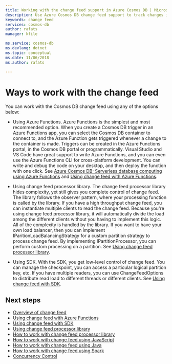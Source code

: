 ```yaml
---
title: Working with the change feed support in Azure Cosmos DB | Microsoft Docs
description: Use Azure Cosmos DB change feed support to track changes in documents and perform event-based processing like triggers and keeping caches and analytics systems up-to-date. 
keywords: change feed
services: cosmos-db
author: rafats
manager: kfile

ms.service: cosmos-db
ms.devlang: dotnet
ms.topic: conceptual
ms.date: 11/06/2018
ms.author: rafats

---
```

# Ways to work with the change feed

You can work with the Cosmos DB change feed using any of the options below:

* Using Azure Functions. Azure Functions is the simplest and most recommended option. When you create a Cosmos DB trigger in an Azure Functions app, you can select the Cosmos DB container to connect to, and the Azure Function gets triggered whenever a change to the container is made. Triggers can be created in the Azure Functions portal, in the Cosmos DB portal or programmatically. Visual Studio and VS Code have great support to write Azure Functions, and you can even use the Azure Functions CLI for cross-platform development. You can write and debug the code on your desktop, and then deploy the function with one click. See [Azure Cosmos DB: Serverless database computing using Azure Functions](serverless-computing-database.md) and [Using change feed with Azure Functions](TBD).

* Using change feed processor library. The change feed processor library hides complexity, yet still gives you complete control of change feed. The library follows the observer pattern, where your processing function is called by the library. If you have a high throughput change feed, you can instantiate multiple clients to read the change feed. Because you're using change feed processor library, it will automatically divide the load among the different clients without you having to implement this logic. All of the complexity is handled by the library. If you want to have your own load balancer, then you can implement IParitionLoadBalancingStrategy for a custom partition strategy to process change feed. By implementing IPartitionProcessor, you can perform custom processing on a partition. See [Using change feed processor library](change-feed-processor.md).

* Using SDK. With the SDK, you get low-level control of change feed. You can manage the checkpoint, you can access a particular logical partition key, etc. If you have multiple readers, you can use ChangeFeedOptions to distribute read load to different threads or different clients. See [Using change feed with SDK](TBD).

## Next steps
* [Overview of change feed](change-feed.md)
* [Using change feed with Azure Functions](TBD)
* [Using change feed with SDK](TBD)
* [Using change feed processor library](change-feed-processor.md)
* [How to work with change feed processor library](TBD)
* [How to work with change feed using JavaScript](TBD)
* [How to work with change feed using Java](TBD)
* [How to work with change feed using Spark](TBD)
* [Concurrency Control](TBD)
